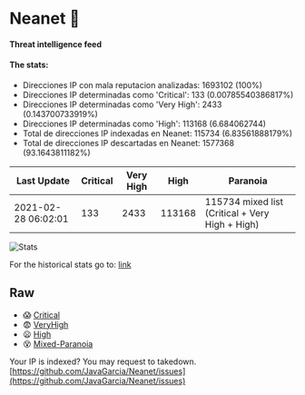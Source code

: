 # Neanet :hocho:
#### Threat intelligence feed
#### The stats:

- Direcciones IP con mala reputacion analizadas: 1693102 (100%)
- Direcciones IP determinadas como 'Critical':  133 (0.00785540386817%)
- Direcciones IP determinadas como 'Very High':  2433 (0.143700733919%)
- Direcciones IP determinadas como 'High':  113168 (6.684062744)
- Total de direcciones IP indexadas en Neanet:  115734 (6.83561888179%)
- Total de direcciones IP descartadas en Neanet:  1577368 (93.1643811182%)

| Last Update | Critical | Very High | High | Paranoia |
| --- | --- | --- | --- | --- |
| 2021-02-28 06:02:01 | 133 | 2433 | 113168 | 115734 mixed list (Critical + Very High + High)|

![Stats](https://docs.google.com/spreadsheets/d/e/2PACX-1vSnaNMIXVabIpDJjufMlzH7poXnshF3mgd8Is1g9ytUEzVsP5my4Trn8f-xkoLLQ38xpL3HtmUexLo6/pubchart?oid=501124687&format=image)

For the historical stats go to: [link](/stats.csv)
## Raw
- :scream: [Critical](https://raw.githubusercontent.com/JavaGarcia/Neanet/master/blacklists/neanet_critical.txt)
- :fearful: [VeryHigh](https://raw.githubusercontent.com/JavaGarcia/Neanet/master/blacklists/neanet_veryHigh.txtt)
- :frowning: [High](https://raw.githubusercontent.com/JavaGarcia/Neanet/master/blacklists/neanet_high.txt)
- :dizzy_face: [Mixed-Paranoia](https://raw.githubusercontent.com/JavaGarcia/Neanet/master/blacklists/neanet_all.txt)


Your IP is indexed? You may request to takedown. [https://github.com/JavaGarcia/Neanet/issues](https://github.com/JavaGarcia/Neanet/issues)






































































































































































































































































































































































































































































































































































































































































































































































































































































































































































































































































































































































































































































































































































































































































































































































































































































































































































































































































































































































































































































































































































































































































































































































































































































































































































































































































































































































































































































































































































































































































































































































































































































































































































































































































































































































































































































































































































































































































































































































































































































































































































































































































































































































































































































































































































































































































































